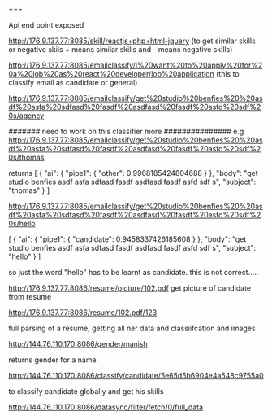 ===

Api end point exposed 

http://176.9.137.77:8085/skill/reactjs+php+html-jquery
(to get similar skills or negative skils + means similar skills and - means negative skills)


http://176.9.137.77:8085/emailclassify/i%20want%20to%20apply%20for%20a%20job%20as%20react%20developer/job%20application
(this to classify email as candidate or general)

http://176.9.137.77:8085/emailclassify/get%20studio%20benfies%20%20asdf%20asfa%20sdfasd%20fasdf%20asdfasd%20fasdf%20asfd%20sdf%20s/agency

####### need to work on this classifier more ###############
e.g
http://176.9.137.77:8085/emailclassify/get%20studio%20benfies%20%20asdf%20asfa%20sdfasd%20fasdf%20asdfasd%20fasdf%20asfd%20sdf%20s/thomas

returns
[
  {
    "ai": {
      "pipe1": {
        "other": 0.9968185424804688
      }
    }, 
    "body": "get studio benfies  asdf asfa sdfasd fasdf asdfasd fasdf asfd sdf s", 
    "subject": "thomas"
  }
]


http://176.9.137.77:8085/emailclassify/get%20studio%20benfies%20%20asdf%20asfa%20sdfasd%20fasdf%20asdfasd%20fasdf%20asfd%20sdf%20s/hello

[
  {
    "ai": {
      "pipe1": {
        "candidate": 0.9458337426185608
      }
    }, 
    "body": "get studio benfies  asdf asfa sdfasd fasdf asdfasd fasdf asfd sdf s", 
    "subject": "hello"
  }
]

so just the word "hello" has to be learnt as candidate. this is not correct.....




http://176.9.137.77:8086/resume/picture/102.pdf
get picture of candidate from resume


http://176.9.137.77:8086/resume/102.pdf/123

full parsing of a resume, getting all ner data and classiifcation and images



http://144.76.110.170:8086/gender/manish

returns gender for a name


http://144.76.110.170:8086/classify/candidate/5e65d5b6904e4a548c9755a0

to classify candidate globally and get his skills



http://144.76.110.170:8086/datasync/filter/fetch/0/full_data